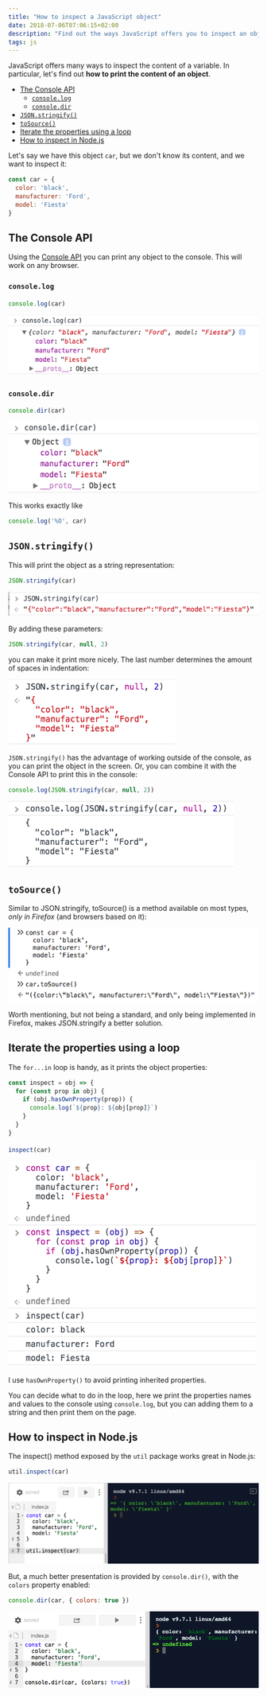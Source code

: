 ```yaml
---
title: "How to inspect a JavaScript object"
date: 2018-07-06T07:06:15+02:00
description: "Find out the ways JavaScript offers you to inspect an object (or any other kind of value)"
tags: js
---
```


JavaScript offers many ways to inspect the content of a variable. In particular, let's find out **how to print the content of an object**.

<!-- TOC -->

- [The Console API](#the-console-api)
  - [`console.log`](#consolelog)
  - [`console.dir`](#consoledir)
- [`JSON.stringify()`](#jsonstringify)
- [`toSource()`](#tosource)
- [Iterate the properties using a loop](#iterate-the-properties-using-a-loop)
- [How to inspect in Node.js](#how-to-inspect-in-node)

<!-- /TOC -->

Let's say we have this object `car`, but we don't know its content, and we want to inspect it:

```js
const car = {
  color: 'black',
  manufacturer: 'Ford',
  model: 'Fiesta'
}
```

## The Console API

Using the [Console API](/console-api/) you can print any object to the console. This will work on any browser.

### `console.log`

```js
console.log(car)
```

![Inspect object using console.log](console-log.png)

### `console.dir`

```js
console.dir(car)
```

![Inspect object using console.dir](console-dir.png)

This works exactly like

```js
console.log('%O', car)
```

## `JSON.stringify()`

This will print the object as a string representation:

```js
JSON.stringify(car)
```

![Inspect object using console.dir](json-stringify.png)

By adding these parameters:

```js
JSON.stringify(car, null, 2)
```

you can make it print more nicely. The last number determines the amount of spaces in indentation:

![Inspect object using console.dir](json-stringify-nicer.png)

`JSON.stringify()` has the advantage of working outside of the console, as you can print the object in the screen. Or, you can combine it with the Console API to print this in the console:

```js
console.log(JSON.stringify(car, null, 2))
```

![Combine console.log with JSON.stringify](console-log-json-stringify.png)

## `toSource()`

Similar to JSON.stringify, toSource() is a method available on most types, _only in Firefox_ (and browsers based on it):

![Using toSource](tosource.png)

Worth mentioning, but not being a standard, and only being implemented in Firefox, makes JSON.stringify a better solution.

## Iterate the properties using a loop

The `for...in` loop is handy, as it prints the object properties:

```js
const inspect = obj => {
  for (const prop in obj) {
    if (obj.hasOwnProperty(prop)) {
      console.log(`${prop}: ${obj[prop]}`)
    }
  }
}

inspect(car)
```

![Looping properties](looping-properties.png)

I use `hasOwnProperty()` to avoid printing inherited properties.

You can decide what to do in the loop, here we print the properties names and values to the console using `console.log`, but you can adding them to a string and then print them on the page.

## How to inspect in Node.js

The inspect() method exposed by the `util` package works great in Node.js:

```js
util.inspect(car)
```

![Use util.inspect in Node.js](node-util-inspect.png)

But, a much better presentation is provided by `console.dir()`, with the `colors` property enabled:

```js
console.dir(car, { colors: true })
```

![console.dir in Node with colors](node-console-dir.png)
